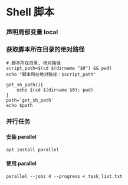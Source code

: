 # Shell 脚本

### 声明局部变量 local

### 获取脚本所在目录的绝对路径

``` shell
# 脚本所在目录, 绝对路径
script_path=$(cd $(dirname "$0") && pwd)  
echo "脚本所在绝对路径：$script_path"

get_sh_path(){
    echo $(cd $(dirname $0); pwd)
}
path=`get_sh_path`
echo $path
```

### 并行任务

#### 安装 parallel

``` apt install parallel ```

#### 使用 parallel

``` shell
parallel --jobs 4 --progress < task_list.txt

```